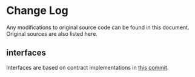 # Change Log

Any modifications to original source code can be found in this document. Original sources are also listed here.

## interfaces

Interfaces are based on contract implementations in [this commit](https://github.com/celo-org/optics-monorepo/tree/5ba0bed73af4f09c50cd7ed7201455bf17d4b6fd).
